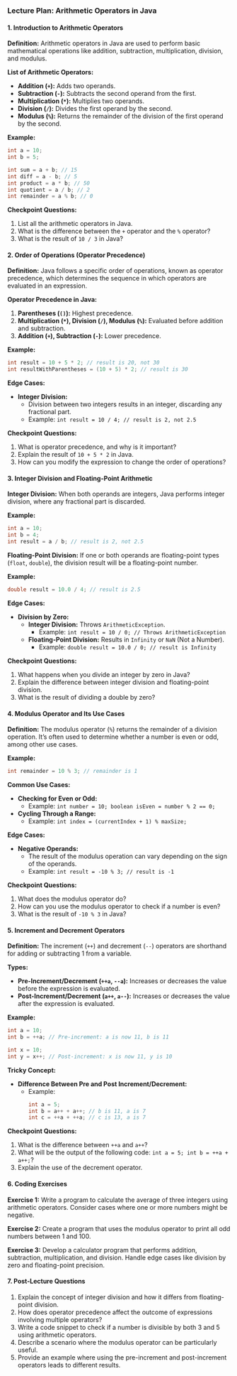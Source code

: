 ### **Lecture Plan: Arithmetic Operators in Java**

#### **1. Introduction to Arithmetic Operators**

**Definition:**
Arithmetic operators in Java are used to perform basic mathematical operations like addition, subtraction, multiplication, division, and modulus.

**List of Arithmetic Operators:**
- **Addition (`+`):** Adds two operands.
- **Subtraction (`-`):** Subtracts the second operand from the first.
- **Multiplication (`*`):** Multiplies two operands.
- **Division (`/`):** Divides the first operand by the second.
- **Modulus (`%`):** Returns the remainder of the division of the first operand by the second.

**Example:**
```java
int a = 10;
int b = 5;

int sum = a + b; // 15
int diff = a - b; // 5
int product = a * b; // 50
int quotient = a / b; // 2
int remainder = a % b; // 0
```

**Checkpoint Questions:**
1. List all the arithmetic operators in Java.
2. What is the difference between the `+` operator and the `%` operator?
3. What is the result of `10 / 3` in Java?

#### **2. Order of Operations (Operator Precedence)**

**Definition:**
Java follows a specific order of operations, known as operator precedence, which determines the sequence in which operators are evaluated in an expression.

**Operator Precedence in Java:**
1. **Parentheses (`()`):** Highest precedence.
2. **Multiplication (`*`), Division (`/`), Modulus (`%`):** Evaluated before addition and subtraction.
3. **Addition (`+`), Subtraction (`-`):** Lower precedence.

**Example:**
```java
int result = 10 + 5 * 2; // result is 20, not 30
int resultWithParentheses = (10 + 5) * 2; // result is 30
```

**Edge Cases:**
- **Integer Division:**
  - Division between two integers results in an integer, discarding any fractional part.
  - Example: `int result = 10 / 4; // result is 2, not 2.5`

**Checkpoint Questions:**
1. What is operator precedence, and why is it important?
2. Explain the result of `10 + 5 * 2` in Java.
3. How can you modify the expression to change the order of operations?

#### **3. Integer Division and Floating-Point Arithmetic**

**Integer Division:**
When both operands are integers, Java performs integer division, where any fractional part is discarded.

**Example:**
```java
int a = 10;
int b = 4;
int result = a / b; // result is 2, not 2.5
```

**Floating-Point Division:**
If one or both operands are floating-point types (`float`, `double`), the division result will be a floating-point number.

**Example:**
```java
double result = 10.0 / 4; // result is 2.5
```

**Edge Cases:**
- **Division by Zero:**
  - **Integer Division:** Throws `ArithmeticException`.
    - Example: `int result = 10 / 0; // Throws ArithmeticException`
  - **Floating-Point Division:** Results in `Infinity` or `NaN` (Not a Number).
    - Example: `double result = 10.0 / 0; // result is Infinity`

**Checkpoint Questions:**
1. What happens when you divide an integer by zero in Java?
2. Explain the difference between integer division and floating-point division.
3. What is the result of dividing a double by zero?

#### **4. Modulus Operator and Its Use Cases**

**Definition:**
The modulus operator (`%`) returns the remainder of a division operation. It’s often used to determine whether a number is even or odd, among other use cases.

**Example:**
```java
int remainder = 10 % 3; // remainder is 1
```

**Common Use Cases:**
- **Checking for Even or Odd:**
  - Example: `int number = 10; boolean isEven = number % 2 == 0;`
- **Cycling Through a Range:**
  - Example: `int index = (currentIndex + 1) % maxSize;`

**Edge Cases:**
- **Negative Operands:**
  - The result of the modulus operation can vary depending on the sign of the operands.
  - Example: `int result = -10 % 3; // result is -1`

**Checkpoint Questions:**
1. What does the modulus operator do?
2. How can you use the modulus operator to check if a number is even?
3. What is the result of `-10 % 3` in Java?

#### **5. Increment and Decrement Operators**

**Definition:**
The increment (`++`) and decrement (`--`) operators are shorthand for adding or subtracting 1 from a variable.

**Types:**
- **Pre-Increment/Decrement (`++a`, `--a`):** Increases or decreases the value before the expression is evaluated.
- **Post-Increment/Decrement (`a++`, `a--`):** Increases or decreases the value after the expression is evaluated.

**Example:**
```java
int a = 10;
int b = ++a; // Pre-increment: a is now 11, b is 11

int x = 10;
int y = x++; // Post-increment: x is now 11, y is 10
```

**Tricky Concept:**
- **Difference Between Pre and Post Increment/Decrement:**
  - Example:
    ```java
    int a = 5;
    int b = a++ + a++; // b is 11, a is 7
    int c = ++a + ++a; // c is 13, a is 7
    ```

**Checkpoint Questions:**
1. What is the difference between `++a` and `a++`?
2. What will be the output of the following code: `int a = 5; int b = ++a + a++;`?
3. Explain the use of the decrement operator.

#### **6. Coding Exercises**

**Exercise 1:**
Write a program to calculate the average of three integers using arithmetic operators. Consider cases where one or more numbers might be negative.

**Exercise 2:**
Create a program that uses the modulus operator to print all odd numbers between 1 and 100.

**Exercise 3:**
Develop a calculator program that performs addition, subtraction, multiplication, and division. Handle edge cases like division by zero and floating-point precision.

#### **7. Post-Lecture Questions**

1. Explain the concept of integer division and how it differs from floating-point division.
2. How does operator precedence affect the outcome of expressions involving multiple operators?
3. Write a code snippet to check if a number is divisible by both 3 and 5 using arithmetic operators.
4. Describe a scenario where the modulus operator can be particularly useful.
5. Provide an example where using the pre-increment and post-increment operators leads to different results.
